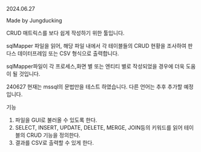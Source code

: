 2024.06.27

Made by Jungducking

CRUD 매트릭스를 보다 쉽게 작성하기 위한 툴입니다.

sqlMapper 파일을 읽어, 해당 파일 내에서 각 테이블들의 CRUD 현황을 조사하여 판다스 데이터프레임 또는 CSV 형식으로 출력합니다.

sqlMapper파일이 각 프로세스,화면 별 또는 엔티티 별로 작성되었을 경우에 더욱 도움이 될 것입니다.

240627 현재는 mssql의 문법만을 테스트 하였습니다. 다른 언어는 추후 추가할 예정입니다.

기능
1. 파일을 GUI로 불러올 수 있도록 한다.
2. SELECT, INSERT, UPDATE, DELETE, MERGE, JOIN등의 키워드를 읽어 테이블의 CRUD 기능을 정의한다.
3. 결과를 CSV로 출력할 수 있게 한다.



